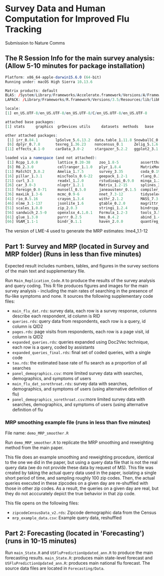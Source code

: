 # Survey Data and Human Computation for Improved Flu Tracking
Submission to Nature Comms

## The R Session Info for the main survey analysis: (Allow 5-10 minutes for package installation)
```R version 3.5.2 (2018-12-20)
Platform: x86_64-apple-darwin15.6.0 (64-bit)
Running under: macOS High Sierra 10.13.6

Matrix products: default
BLAS: /System/Library/Frameworks/Accelerate.framework/Versions/A/Frameworks/vecLib.framework/Versions/A/libBLAS.dylib
LAPACK: /Library/Frameworks/R.framework/Versions/3.5/Resources/lib/libRlapack.dylib

locale:
[1] en_US.UTF-8/en_US.UTF-8/en_US.UTF-8/C/en_US.UTF-8/en_US.UTF-8

attached base packages:
[1] stats     graphics  grDevices utils     datasets  methods   base     

other attached packages:
 [1] irr_0.84.1        lpSolve_5.6.13.2  data.table_1.11.8 SnowballC_0.6.0   tidytext_0.2.2   
 [6] dplyr_0.7.8       texreg_1.36.23    noncensus_0.1     Zelig_5.1.6.1     survival_2.43-3  
[11] effects_4.1-0     carData_3.0-2     stargazer_5.2.2   ggplot2_3.1.0    

loaded via a namespace (and not attached):
 [1] Rcpp_1.0.0         lattice_0.20-38    zoo_1.8-5          assertthat_0.2.0   lmtest_0.9-37     
 [6] R6_2.3.0           cellranger_1.1.0   plyr_1.8.4         MatrixModels_0.4-1 stats4_3.5.2      
[11] MatchIt_3.0.2      Amelia_1.7.5       survey_3.35        coda_0.19-3        AER_1.2-7         
[16] pillar_1.3.1       miscTools_0.6-22   geepack_1.2-1      rlang_0.3.1        lazyeval_0.2.1    
[21] curl_3.3           readxl_1.2.0       rstudioapi_0.9.0   minqa_1.2.4        SparseM_1.77      
[26] car_3.0-3          nloptr_1.2.1       Matrix_1.2-15      splines_3.5.2      lme4_1.1-19       
[31] foreign_0.8-71     munsell_0.5.0      janeaustenr_0.1.5  compiler_3.5.2     pkgconfig_2.0.2   
[36] maxLik_1.3-6       mcmc_0.9-6         nnet_7.3-12        tidyselect_0.2.5   tibble_2.0.0      
[41] rio_0.5.16         crayon_1.3.4       withr_2.1.2        MASS_7.3-51.1      grid_3.5.2        
[46] nlme_3.1-137       jsonlite_1.6       gtable_0.2.0       magrittr_1.5       tokenizers_0.2.1  
[51] scales_1.0.0       zip_2.0.3          stringi_1.2.4      bindrcpp_0.2.2     generics_0.0.2    
[56] sandwich_2.5-0     openxlsx_4.1.0.1   Formula_1.2-3      tools_3.5.2        forcats_0.3.0     
[61] glue_1.3.0         purrr_0.2.5        hms_0.4.2          abind_1.4-5        colorspace_1.3-2  
[66] VGAM_1.1-1         bindr_0.1.1        haven_2.0.0        quantreg_5.51      MCMCpack_1.4-4    
```

The version of LME-4 used to generate the MRP estimates: lme4_1.1-12


## Part 1: Survey and MRP (located in Survey and MRP folder) (Runs in less than five minutes)

Expected result includes numbers, tables, and figures in the survey sections of the main text and supplementary file. 
 
Run `Main_Replication_Code.R` to produce the results of the survey analysis and query coding. This R file produces figures and images for the main survey analysis - including the main rates of searching in the presence of flu-like symptoms and none. It sources the following supplementary code files:

* `main_flu_dat.rds`: survey data, each row is a survey response, columns describe each respondent, id column is RID
* `queries.rds`: query data from respondents, each row is a query, id column is QID2
* `pages.rds`: page visits from respondents, each row is a page visit, id column is QID2
* `expanded_queries.rds`: queries expanded using Doc2Vec technique, each row is a query, coded by assistants
* `expanded_queries_final.rds`: final set of coded queries, with a single code
* `tau.rds`: the estimated base rate of flu search as a proportion of all searches
* `panel_demographics.csv`: more limited survey data with searches, demographics, and symptoms of users
* `main_flu_dat_sorethroat.rds`: survey data with searches, demographics, and symptoms of users (using alternative definition of flu) 
* `panel_demographics_sorethroat.csv`:more limited survey data with searches, demographics, and symptoms of users (using alternative definition of flu
 
### MRP smoothing example file (runs in less than five minutes)
File name: `demo_MRP_smoother.R`

Run `demo_MRP_smoother.R` to replicate the MRP smoothing and reweighting method from the main paper. 

This file does an example smoothing and reweighting procedure, identical to the one we did in the paper, but using a query data file that is not the real query data (we do not provide these data by request of MS). This file was created by taking the actual query data used in the paper, isolating a single short period of time, and sampling roughly 100 zip codes. Then, the actual queries executed in these zipcodes on a given day are re-shuffled with those in other zip codes. As a result, the queries on a given day are real, but they do not acccurately depict the true behavior in that zip code. 

This file opens on the following files:

* `zipcodeCensusData_v2.rds`: Zipcode demographic data from the Census
* `mrp_example_data.csv`: Example query data, reshuffled 


## Part 2: Forecasting (located in 'Forecasting') (runs in 10-15 minutes)

Run `main_State.R` and `USFluPredictionUpdated_ann.R` to produce the main forecasting results. `main_State.R`: produces main state-level forecast and `USFluPredictionUpdated_ann.R`: produces main national flu forecast. The source data files are located in `Forecasting/Data`. 





